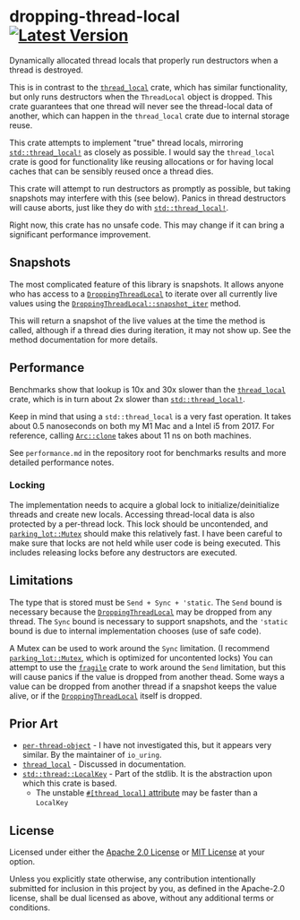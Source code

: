 # dropping-thread-local [![Latest Version]][crates.io]

[Latest Version]: https://img.shields.io/crates/v/dropping-thread-local.svg
[crates.io]: https://crates.io/crates/dropping-thread-local
<!-- cargo-rdme start -->

Dynamically allocated thread locals that properly run destructors when a thread is destroyed.

This is in contrast to the [`thread_local`] crate, which has similar functionality,
but only runs destructors when the `ThreadLocal` object is dropped.
This crate guarantees that one thread will never see the thread-local data of another,
which can happen in the `thread_local` crate due to internal storage reuse.

This crate attempts to implement "true" thread locals,
mirroring [`std::thread_local!`] as closely as possible.
I would say the `thread_local` crate is good for functionality like reusing allocations
or for having local caches that can be sensibly reused once a thread dies.

This crate will attempt to run destructors as promptly as possible,
but taking snapshots may interfere with this (see below).
Panics in thread destructors will cause aborts, just like they do with [`std::thread_local!`].

Right now, this crate has no unsafe code.
This may change if it can bring a significant performance improvement.

## Snapshots
The most complicated feature of this library is snapshots.
It allows anyone who has access to a [`DroppingThreadLocal`] to iterate over all currently live
values using the [`DroppingThreadLocal::snapshot_iter`] method.

This will return a snapshot of the live values at the time the method is called,
although if a thread dies during iteration, it may not show up.
See the method documentation for more details.

## Performance
Benchmarks show that lookup is 10x and 30x slower than the [`thread_local`] crate, which is in turn about 2x slower than [`std::thread_local!`].

Keep in mind that using a `std::thread_local` is a very fast operation.
It takes about 0.5 nanoseconds on both my M1 Mac and a Intel i5 from 2017.
For reference, calling [`Arc::clone`] takes about 11 ns on both machines.

See `performance.md` in the repository root for benchmarks results and more detailed
performance notes.

### Locking
The implementation needs to acquire a global lock to initialize/deinitialize threads and create new locals.
Accessing thread-local data is also protected by a per-thread lock.
This lock should be uncontended, and [`parking_lot::Mutex`] should make this relatively fast.
I have been careful to make sure that locks are not held while user code is being executed.
This includes releasing locks before any destructors are executed.

## Limitations
The type that is stored must be `Send + Sync + 'static`.
The `Send` bound is necessary because the [`DroppingThreadLocal`] may be dropped from any thread.
The `Sync` bound is necessary to support snapshots,
and the `'static` bound is due to internal implementation chooses (use of safe code).

A Mutex can be used to work around the `Sync` limitation.
(I recommend [`parking_lot::Mutex`], which is optimized for uncontented locks)
You can attempt to use the [`fragile`] crate to work around the `Send` limitation,
but this will cause panics if the value is dropped from another thead.
Some ways a value can be dropped from another thread if a snapshot keeps the value alive,
or if the [`DroppingThreadLocal`] itself is dropped.

[`thread_local`]: https://docs.rs/thread_local/1.1/thread_local/
[`fragile`]: https://docs.rs/fragile/2/fragile/

<!-- cargo-rdme end -->

<!-- cargo inline doc references -->
[`std::thread_local!`]: https://doc.rust-lang.org/std/macro.thread_local.html
[`parking_lot::Mutex`]: https://docs.rs/parking_lot/latest/parking_lot/type.Mutex.html
[`DroppingThreadLocal`]: https://docs.rs/dropping-thread-local/latest/dropping-thread-local/struct.DroppingThreadLocal.html
[`DroppingThreadLocal::snapshot_iter`]: https://docs.rs/dropping-thread-local/latest/dropping-thread-local/struct.DroppingThreadLocal.html#method.snapshot_iter
[`Arc::clone`]: https://doc.rust-lang.org/std/sync/struct.Arc.html#method.clone

## Prior Art
- [`per-thread-object`](https://github.com/quininer/per-thread-object) - I have not investigated this, but it appears very similar. By the maintainer of `io_uring`.
- [`thread_local`](https://github.com/Amanieu/thread_local-rs) - Discussed in documentation.
- [`std::thread::LocalKey`](https://doc.rust-lang.org/std/thread/struct.LocalKey.html) - Part of the stdlib. It is the abstraction upon which this crate is based.
   - The unstable [`#[thread_local]` attribute](https://github.com/rust-lang/rust/issues/29594) may be faster than a `LocalKey`

## License
Licensed under either the [Apache 2.0 License](./LICENSE-APACHE.txt) or [MIT License](./LICENSE-MIT.txt) at your option.

Unless you explicitly state otherwise, any contribution intentionally submitted for inclusion in this project by you, as defined in the Apache-2.0 license, shall be dual licensed as above, without any additional terms or conditions.
